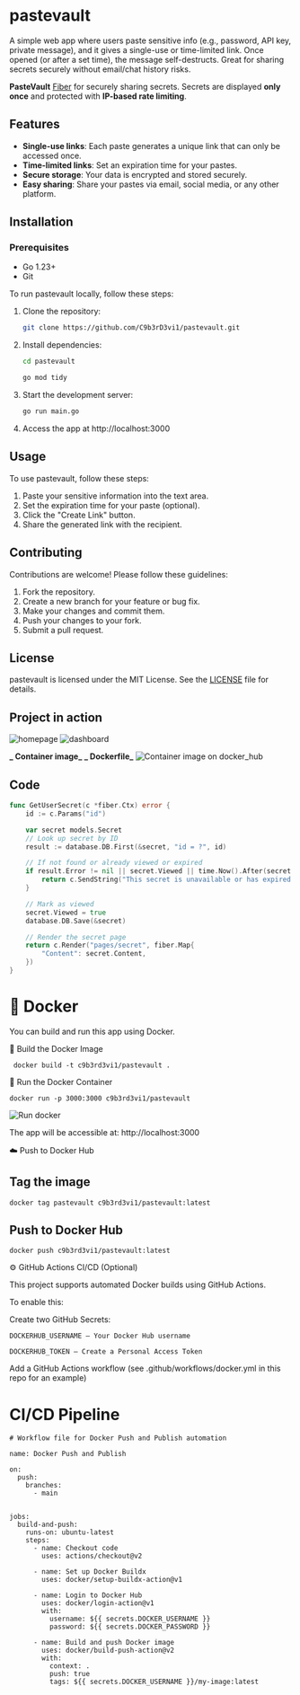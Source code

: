 # pastevault

A simple web app where users paste sensitive info (e.g., password, API key, private message), and it gives a single-use or time-limited link.
Once opened (or after a set time), the message self-destructs.
Great for sharing secrets securely without email/chat history risks.

**PasteVault** [Fiber](https://gofiber.io/) for securely sharing secrets. Secrets are displayed **only once** and protected with **IP-based rate limiting**.

## Features

- **Single-use links**: Each paste generates a unique link that can only be accessed once.
- **Time-limited links**: Set an expiration time for your pastes.
- **Secure storage**: Your data is encrypted and stored securely.
- **Easy sharing**: Share your pastes via email, social media, or any other platform.

## Installation

### Prerequisites

- Go 1.23+
- Git

To run pastevault locally, follow these steps:

1. Clone the repository:

   ```bash
   git clone https://github.com/C9b3rD3vi1/pastevault.git
   ```

2. Install dependencies:

   ```bash
   cd pastevault

   go mod tidy
   ```

3. Start the development server:

   ```bash
   go run main.go
   ```

4. Access the app at http://localhost:3000

## Usage

To use pastevault, follow these steps:

1. Paste your sensitive information into the text area.
2. Set the expiration time for your paste (optional).
3. Click the "Create Link" button.
4. Share the generated link with the recipient.

## Contributing

Contributions are welcome! Please follow these guidelines:

1. Fork the repository.
2. Create a new branch for your feature or bug fix.
3. Make your changes and commit them.
4. Push your changes to your fork.
5. Submit a pull request.

## License

pastevault is licensed under the MIT License. See the [LICENSE](LICENSE) file for details.

## Project in action

![homepage](./images/homepage.png)
![dashboard](./images/vault_dash.png)

**_ Container image_**
**_ Dockerfile_**
![Container image on docker_hub](./images/dockerimage.png)

## Code

```go
func GetUserSecret(c *fiber.Ctx) error {
	id := c.Params("id")

	var secret models.Secret
	// Look up secret by ID
	result := database.DB.First(&secret, "id = ?", id)

	// If not found or already viewed or expired
	if result.Error != nil || secret.Viewed || time.Now().After(secret.ExpiresAt) {
		return c.SendString("This secret is unavailable or has expired.")
	}

	// Mark as viewed
	secret.Viewed = true
	database.DB.Save(&secret)

	// Render the secret page
	return c.Render("pages/secret", fiber.Map{
		"Content": secret.Content,
	})
}
```

# 🐳 Docker

You can build and run this app using Docker.

🔧 Build the Docker Image

```
 docker build -t c9b3rd3vi1/pastevault .

```

🚀 Run the Docker Container

```
docker run -p 3000:3000 c9b3rd3vi1/pastevault
```

![Run docker](./images/run_docker.png)

The app will be accessible at: http://localhost:3000

☁️ Push to Docker Hub

## Tag the image

    docker tag pastevault c9b3rd3vi1/pastevault:latest

## Push to Docker Hub

    docker push c9b3rd3vi1/pastevault:latest

⚙️ GitHub Actions CI/CD (Optional)

This project supports automated Docker builds using GitHub Actions.

To enable this:

Create two GitHub Secrets:

    DOCKERHUB_USERNAME – Your Docker Hub username

    DOCKERHUB_TOKEN – Create a Personal Access Token

Add a GitHub Actions workflow (see .github/workflows/docker.yml in this repo for an example)

# CI/CD Pipeline

```
# Workflow file for Docker Push and Publish automation

name: Docker Push and Publish

on:
  push:
    branches:
      - main


jobs:
  build-and-push:
    runs-on: ubuntu-latest
    steps:
      - name: Checkout code
        uses: actions/checkout@v2

      - name: Set up Docker Buildx
        uses: docker/setup-buildx-action@v1

      - name: Login to Docker Hub
        uses: docker/login-action@v1
        with:
          username: ${{ secrets.DOCKER_USERNAME }}
          password: ${{ secrets.DOCKER_PASSWORD }}

      - name: Build and push Docker image
        uses: docker/build-push-action@v2
        with:
          context: .
          push: true
          tags: ${{ secrets.DOCKER_USERNAME }}/my-image:latest

```

